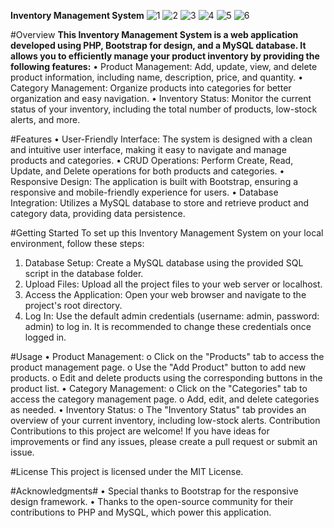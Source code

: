 **Inventory Management System**
![1](https://github.com/syazwi/inventory-system/assets/25580050/9221e92a-dad6-4cb2-aeff-d16fc89efadf)
![2](https://github.com/syazwi/inventory-system/assets/25580050/065d5aaa-a2d6-43cd-815c-79feef4a0aee)
![3](https://github.com/syazwi/inventory-system/assets/25580050/1d78c2a9-46f5-425b-be77-a8acf4dc375d)
![4](https://github.com/syazwi/inventory-system/assets/25580050/bb677b05-6230-4ab5-ae83-9d2e68c0de09)
![5](https://github.com/syazwi/inventory-system/assets/25580050/4ad77f4c-2840-4362-9432-3e8badf0b42f)
![6](https://github.com/syazwi/inventory-system/assets/25580050/786169b0-0b4c-41d6-aea9-cf2366f102c9)

#Overview
**This Inventory Management System is a web application developed using PHP, Bootstrap for design, and a MySQL database. It allows you to efficiently manage your product inventory by providing the following features:**
•	Product Management: Add, update, view, and delete product information, including name, description, price, and quantity.
•	Category Management: Organize products into categories for better organization and easy navigation.
•	Inventory Status: Monitor the current status of your inventory, including the total number of products, low-stock alerts, and more.


#Features
•	User-Friendly Interface: The system is designed with a clean and intuitive user interface, making it easy to navigate and manage products and categories.
•	CRUD Operations: Perform Create, Read, Update, and Delete operations for both products and categories.
•	Responsive Design: The application is built with Bootstrap, ensuring a responsive and mobile-friendly experience for users.
•	Database Integration: Utilizes a MySQL database to store and retrieve product and category data, providing data persistence.


#Getting Started
To set up this Inventory Management System on your local environment, follow these steps:
1.	Database Setup: Create a MySQL database using the provided SQL script in the database folder.
2.	Upload Files: Upload all the project files to your web server or localhost.
3.	Access the Application: Open your web browser and navigate to the project's root directory.
4.	Log In: Use the default admin credentials (username: admin, password: admin) to log in. It is recommended to change these credentials once logged in.

   
#Usage
•	Product Management:
o	Click on the "Products" tab to access the product management page.
o	Use the "Add Product" button to add new products.
o	Edit and delete products using the corresponding buttons in the product list.
•	Category Management:
o	Click on the "Categories" tab to access the category management page.
o	Add, edit, and delete categories as needed.
•	Inventory Status:
o	The "Inventory Status" tab provides an overview of your current inventory, including low-stock alerts.
Contribution
Contributions to this project are welcome! If you have ideas for improvements or find any issues, please create a pull request or submit an issue.


#License
This project is licensed under the MIT License.


#Acknowledgments#
•	Special thanks to Bootstrap for the responsive design framework.
•	Thanks to the open-source community for their contributions to PHP and MySQL, which power this application.

